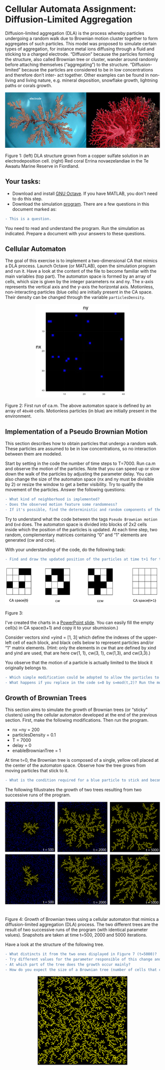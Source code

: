 # Cellular Automata Assignment: Diffusion-Limited Aggregation

Diffusion-limited aggregation (DLA) is the process whereby particles undergoing a random walk due to Brownian motion cluster together to form aggregates of such particles. This model was proposed to simulate certain types of aggregation, for instance metal ions diffusing through a fluid and sticking to a charged electrode. “Diffusion” because the particles forming the structure, also called Brownian tree or cluster, wander around randomly before attaching themselves (“aggregating”) to the structure. “Diffusion-limited” because the particles are considered to be in low concentrations and therefore don’t inter- act together. Other examples can be found in non-living and living nature, e.g. mineral deposition, snowflake growth, lightning paths or corals growth.


![image1](ca/CA1.png)


Figure 1: (left) DLA structure grown from a copper sulfate solution in an electrodeposition cell. (right) Red coral Errina novaezelandiae in the Te Awaatu Marine Reserve in Fiordland.

## Your tasks:

- Download and install [GNU Octave](https://www.gnu.org/software/octave/). If you have MATLAB, you don't need to do this step.
- Download the simulation [program](ca.m). 
There are a few questions in this document marked as:
```diff
- This is a question.
```
You need to read and understand the program. Run the simulation as indicated. Prepare a document with your answers to these questions.

## Cellular Automaton

The goal of this exercise is to implement a two-dimensional CA that mimics a DLA process. Launch Octave (or MATLAB), open the simulation program and run it.  Have a look at the content of the file to become familiar with the main variables (top part). The automaton space is formed by an array of cells, which size is given by the integer parameters nx and ny. The x-axis represents the vertical axis and the y-axis the horizontal axis.  Motionless, non-interacting particles (blue cells) are initially present in the CA space. Their density can be changed through the variable `particlesDensity`.

<p align="center">
  <img src="ca/CA2.JPG/">
</p>

Figure 2: First run of ca.m.  The above automaton space is defined by an array of `40x40` cells. Motionless particles (in blue) are initially present in the environment.

## Implementation of a Pseudo Brownian Motion

This section describes how to obtain particles that undergo a random walk. These particles are assumed to be in low concentrations, so no interaction between them are modeled.

Start by setting in the code the number of time steps to T=7000. Run ca.m and observe the motion of the particles. Note that you can speed up or slow down the walk
of the particles by adjusting the parameter delay. You can also change the size of the
automaton space (nx and ny must be divisible by 2) or resize the window to get a better visibility. Try to qualify the movement of the particles.
Answer the following questions:
```diff
- What kind of neighborhood is implemented? 
- Does the observed motion feature some randomness?
- If it's possible, find the deterministic and random components of the motion.
```

Try to understand what the code between the tags `Pseudo Brownian motion` and `End` does. The automaton space is divided into blocks of 2x2 cells inside which the position of the particles is updated. At each time step, two random, complementary matrices containing “0" and “1" elements are generated (cw and ccw). 

With your understanding of the code, do the following task:
```diff
- Find and draw the updated position of the particles at time t+1 for the initial configuration of the following 4x4 CA. 
```
<p align="center">
  <img src="ca/CA3.png/">
</p>
Figure 3: 

I've created the charts in a [PowerPoint slide](ca/CA_assignment.pptx). You can easily fill the empty cell(s) in CA space(t+1) and copy it to your sbumission.)

Consider vectors xind =yind = [1, 3] which define the indexes of the upper-left cell of each block, and black cells below to represent particles and/or “1" matrix elements.
(Hint: only the elements in cw that are defined by xind and yind are used, that are here cw(1, 1), cw(3, 1), cw(1,3), and cw(3,3).)



You observe that the motion of a particle is actually limited to the block it originally belongs to. 
```diff
- Which simple modification could be adopted to allow the particles to move across the entire automaton space? 
- What happens if you replace in the code s=0 by s=mod(t,2)? Run the modified program, observe and comment the new motion of the particles 
```
## Growth of Brownian Trees
This section aims to simulate the growth of Brownian trees (or “sticky” clusters) using the cellular automaton developed at the end of the previous section. First, make
the following modifications. Then run the program.
- nx =ny = 200
- particlesDensity = 0.1
- T = 7000
- delay = 0
- enableBrownianTree = 1

At time t=0, the Brownian tree is composed of a single, yellow cell placed at the center of the automaton space. Observe how the tree grows from moving particles that stick
to it. 
```diff
- What is the condition required for a blue particle to stick and become part of the tree? 
```
The following fillustrates the growth of two trees resulting from two successive runs of the program.
<p align="center">
  <img src="ca/CA4.png/">
</p>
Figure 4: Growth of Brownian trees using a cellular automaton that mimics a diffusion-limited aggregation (DLA) process. The two different trees are the result of two successive runs of the program (with identical parameter values). Snapshots are taken at time t=500, 2000 and 5000 iterations.

Have a look at the structure of the following tree. 
```diff
- What distincts it from the two ones displayed in Figure 7 (t=5000)?
- Try different values for the parameter responsible of this change and observe how it affects the structure of the tree.
- At which part of the tree does the growth occur mainly?
- How do you expect the size of a Brownian tree (number of cells that compose it) to vary in function of the time?
```
<p align="center">
  <img src="ca/CA5.png/">
</p>
